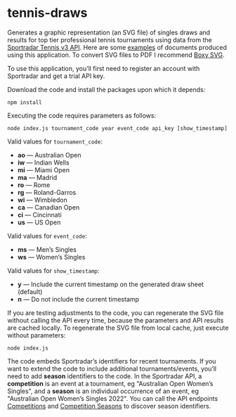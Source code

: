 # tennis-draws

Generates a graphic representation (an SVG file) of singles draws and results for top tier professional tennis tournaments
using data from the [Sportradar Tennis v3 API](https://developer.sportradar.com/docs/read/tennis/Tennis_v3).
Here are some [examples](https://donald.net.au/tennis) of documents produced using this application.
To convert SVG files to PDF I recommend [Boxy SVG](https://boxy-svg.com/).

To use this application, you’ll first need to register an account with Sportradar and get a trial API key.

Download the code and install the packages upon which it depends:

    npm install

Executing the code requires parameters as follows:

    node index.js tournament_code year event_code api_key [show_timestamp]

Valid values for `tournament_code`:

* __ao__ — Australian Open
* __iw__ — Indian Wells
* __mi__ — Miami Open
* __ma__ — Madrid
* __ro__ — Rome
* __rg__ — Roland-Garros
* __wi__ — Wimbledon
* __ca__ — Canadian Open
* __ci__ — Cincinnati
* __us__ — US Open

Valid values for `event_code`:

* __ms__ — Men’s Singles
* __ws__ — Women’s Singles

Valid values for `show_timestamp`:

* __y__ — Include the current timestamp on the generated draw sheet (default)
* __n__ — Do not include the current timestamp

If you are testing adjustments to the code, you can regenerate the SVG file without calling the API every time, because
the parameters and API results are cached locally. To regenerate the SVG file from local cache, just execute without parameters:

    node index.js

The code embeds Sportradar’s identifiers for recent tournaments. If you want to extend the code to include additional tournaments/events, you’ll need to add __season__ identifiers to the code. 
In the Sportradar API, a __competition__ is an event at a tournament, eg "Australian Open Women’s Singles", and a __season__ is an individual occurrence of an event, eg "Australian Open Women’s Singles 2022".
You can call the API endpoints [Competitions](https://developer.sportradar.com/docs/read/tennis/Tennis_v3#competitions) and [Competition Seasons](https://developer.sportradar.com/docs/read/tennis/Tennis_v3#competition-seasons) to discover season identifiers.

